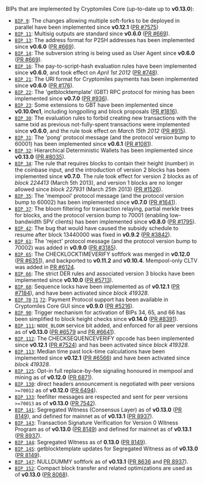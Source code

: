 BIPs that are implemented by Cryptomiles Core (up-to-date up to **v0.13.0**):

* [`BIP 9`](https://github.com/cryptomiles/bips/blob/master/bip-0009.mediawiki): The changes allowing multiple soft-forks to be deployed in parallel have been implemented since **v0.12.1**  ([PR #7575](https://github.com/CryptomilesProject/Cryptomilescoin/pull/7575))
* [`BIP 11`](https://github.com/cryptomiles/bips/blob/master/bip-0011.mediawiki): Multisig outputs are standard since **v0.6.0** ([PR #669](https://github.com/CryptomilesProject/Cryptomilescoin/pull/669)).
* [`BIP 13`](https://github.com/cryptomiles/bips/blob/master/bip-0013.mediawiki): The address format for P2SH addresses has been implemented since **v0.6.0** ([PR #669](https://github.com/CryptomilesProject/Cryptomilescoin/pull/669)).
* [`BIP 14`](https://github.com/cryptomiles/bips/blob/master/bip-0014.mediawiki): The subversion string is being used as User Agent since **v0.6.0** ([PR #669](https://github.com/CryptomilesProject/Cryptomilescoin/pull/669)).
* [`BIP 16`](https://github.com/cryptomiles/bips/blob/master/bip-0016.mediawiki): The pay-to-script-hash evaluation rules have been implemented since **v0.6.0**, and took effect on *April 1st 2012* ([PR #748](https://github.com/CryptomilesProject/Cryptomilescoin/pull/748)).
* [`BIP 21`](https://github.com/cryptomiles/bips/blob/master/bip-0021.mediawiki): The URI format for Cryptomiles payments has been implemented since **v0.6.0** ([PR #176](https://github.com/CryptomilesProject/Cryptomilescoin/pull/176)).
* [`BIP 22`](https://github.com/cryptomiles/bips/blob/master/bip-0022.mediawiki): The 'getblocktemplate' (GBT) RPC protocol for mining has been implemented since **v0.7.0** ([PR #936](https://github.com/CryptomilesProject/Cryptomilescoin/pull/936)).
* [`BIP 23`](https://github.com/cryptomiles/bips/blob/master/bip-0023.mediawiki): Some extensions to GBT have been implemented since **v0.10.0rc1**, including longpolling and block proposals ([PR #1816](https://github.com/CryptomilesProject/Cryptomilescoin/pull/1816)).
* [`BIP 30`](https://github.com/cryptomiles/bips/blob/master/bip-0030.mediawiki): The evaluation rules to forbid creating new transactions with the same txid as previous not-fully-spent transactions were implemented since **v0.6.0**, and the rule took effect on *March 15th 2012* ([PR #915](https://github.com/CryptomilesProject/Cryptomilescoin/pull/915)).
* [`BIP 31`](https://github.com/cryptomiles/bips/blob/master/bip-0031.mediawiki): The 'pong' protocol message (and the protocol version bump to 60001) has been implemented since **v0.6.1** ([PR #1081](https://github.com/CryptomilesProject/Cryptomilescoin/pull/1081)).
* [`BIP 32`](https://github.com/cryptomiles/bips/blob/master/bip-0032.mediawiki): Hierarchical Deterministic Wallets has been implemented since **v0.13.0** ([PR #8035](https://github.com/CryptomilesProject/Cryptomilescoin/pull/8035)).
* [`BIP 34`](https://github.com/cryptomiles/bips/blob/master/bip-0034.mediawiki): The rule that requires blocks to contain their height (number) in the coinbase input, and the introduction of version 2 blocks has been implemented since **v0.7.0**. The rule took effect for version 2 blocks as of *block 224413* (March 5th 2013), and version 1 blocks are no longer allowed since *block 227931* (March 25th 2013) ([PR #1526](https://github.com/CryptomilesProject/Cryptomilescoin/pull/1526)).
* [`BIP 35`](https://github.com/cryptomiles/bips/blob/master/bip-0035.mediawiki): The 'mempool' protocol message (and the protocol version bump to 60002) has been implemented since **v0.7.0** ([PR #1641](https://github.com/CryptomilesProject/Cryptomilescoin/pull/1641)).
* [`BIP 37`](https://github.com/cryptomiles/bips/blob/master/bip-0037.mediawiki): The bloom filtering for transaction relaying, partial merkle trees for blocks, and the protocol version bump to 70001 (enabling low-bandwidth SPV clients) has been implemented since **v0.8.0** ([PR #1795](https://github.com/CryptomilesProject/Cryptomilescoin/pull/1795)).
* [`BIP 42`](https://github.com/cryptomiles/bips/blob/master/bip-0042.mediawiki): The bug that would have caused the subsidy schedule to resume after block 13440000 was fixed in **v0.9.2** ([PR #3842](https://github.com/CryptomilesProject/Cryptomilescoin/pull/3842)).
* [`BIP 61`](https://github.com/cryptomiles/bips/blob/master/bip-0061.mediawiki): The 'reject' protocol message (and the protocol version bump to 70002) was added in **v0.9.0** ([PR #3185](https://github.com/CryptomilesProject/Cryptomilescoin/pull/3185)).
* [`BIP 65`](https://github.com/cryptomiles/bips/blob/master/bip-0065.mediawiki): The CHECKLOCKTIMEVERIFY softfork was merged in **v0.12.0** ([PR #6351](https://github.com/CryptomilesProject/Cryptomilescoin/pull/6351)), and backported to **v0.11.2** and **v0.10.4**. Mempool-only CLTV was added in [PR #6124](https://github.com/CryptomilesProject/Cryptomilescoin/pull/6124).
* [`BIP 66`](https://github.com/cryptomiles/bips/blob/master/bip-0066.mediawiki): The strict DER rules and associated version 3 blocks have been implemented since **v0.10.0** ([PR #5713](https://github.com/CryptomilesProject/Cryptomilescoin/pull/5713)).
* [`BIP 68`](https://github.com/cryptomiles/bips/blob/master/bip-0068.mediawiki): Sequence locks have been implemented as of **v0.12.1**  ([PR #7184](https://github.com/CryptomilesProject/Cryptomilescoin/pull/7184)), and have been activated since *block 419328*.
* [`BIP 70`](https://github.com/cryptomiles/bips/blob/master/bip-0070.mediawiki) [`71`](https://github.com/cryptomiles/bips/blob/master/bip-0071.mediawiki) [`72`](https://github.com/cryptomiles/bips/blob/master/bip-0072.mediawiki): Payment Protocol support has been available in Cryptomiles Core GUI since **v0.9.0** ([PR #5216](https://github.com/CryptomilesProject/Cryptomilescoin/pull/5216)).
* [`BIP 90`](https://github.com/cryptomiles/bips/blob/master/bip-0090.mediawiki): Trigger mechanism for activation of BIPs 34, 65, and 66 has been simplified to block height checks since **v0.14.0** ([PR #8391](https://github.com/CryptomilesProject/Cryptomilescoin/pull/8391)).
* [`BIP 111`](https://github.com/cryptomiles/bips/blob/master/bip-0111.mediawiki): `NODE_BLOOM` service bit added, and enforced for all peer versions as of **v0.13.0** ([PR #6579](https://github.com/CryptomilesProject/Cryptomilescoin/pull/6579) and [PR #6641](https://github.com/CryptomilesProject/Cryptomilescoin/pull/6641)).
* [`BIP 112`](https://github.com/cryptomiles/bips/blob/master/bip-0112.mediawiki): The CHECKSEQUENCEVERIFY opcode has been implemented since **v0.12.1** ([PR #7524](https://github.com/CryptomilesProject/Cryptomilescoin/pull/7524)) and has been activated since *block 419328*.
* [`BIP 113`](https://github.com/cryptomiles/bips/blob/master/bip-0113.mediawiki): Median time past lock-time calculations have been implemented since **v0.12.1** ([PR #6566](https://github.com/CryptomilesProject/Cryptomilescoin/pull/6566)) and have been activated since *block 419328*.
* [`BIP 125`](https://github.com/cryptomiles/bips/blob/master/bip-0125.mediawiki): Opt-in full replace-by-fee signaling honoured in mempool and mining as of **v0.12.0** ([PR 6871](https://github.com/CryptomilesProject/Cryptomilescoin/pull/6871)).
* [`BIP 130`](https://github.com/cryptomiles/bips/blob/master/bip-0130.mediawiki): direct headers announcement is negotiated with peer versions `>=70012` as of **v0.12.0** ([PR 6494](https://github.com/CryptomilesProject/Cryptomilescoin/pull/6494)).
* [`BIP 133`](https://github.com/cryptomiles/bips/blob/master/bip-0133.mediawiki): feefilter messages are respected and sent for peer versions `>=70013` as of **v0.13.0** ([PR 7542](https://github.com/CryptomilesProject/Cryptomilescoin/pull/7542)).
* [`BIP 141`](https://github.com/cryptomiles/bips/blob/master/bip-0141.mediawiki): Segregated Witness (Consensus Layer) as of **v0.13.0** ([PR 8149](https://github.com/CryptomilesProject/Cryptomilescoin/pull/8149)), and defined for mainnet as of **v0.13.1** ([PR 8937](https://github.com/CryptomilesProject/Cryptomilescoin/pull/8937)).
* [`BIP 143`](https://github.com/cryptomiles/bips/blob/master/bip-0143.mediawiki): Transaction Signature Verification for Version 0 Witness Program as of **v0.13.0** ([PR 8149](https://github.com/CryptomilesProject/Cryptomilescoin/pull/8149)) and defined for mainnet as of **v0.13.1** ([PR 8937](https://github.com/CryptomilesProject/Cryptomilescoin/pull/8937)).
* [`BIP 144`](https://github.com/cryptomiles/bips/blob/master/bip-0144.mediawiki): Segregated Witness as of **0.13.0** ([PR 8149](https://github.com/CryptomilesProject/Cryptomilescoin/pull/8149)).
* [`BIP 145`](https://github.com/cryptomiles/bips/blob/master/bip-0145.mediawiki): getblocktemplate updates for Segregated Witness as of **v0.13.0** ([PR 8149](https://github.com/CryptomilesProject/Cryptomilescoin/pull/8149)).
* [`BIP 147`](https://github.com/cryptomiles/bips/blob/master/bip-0147.mediawiki): NULLDUMMY softfork as of **v0.13.1** ([PR 8636](https://github.com/CryptomilesProject/Cryptomilescoin/pull/8636) and [PR 8937](https://github.com/CryptomilesProject/Cryptomilescoin/pull/8937)).
* [`BIP 152`](https://github.com/cryptomiles/bips/blob/master/bip-0152.mediawiki): Compact block transfer and related optimizations are used as of **v0.13.0** ([PR 8068](https://github.com/CryptomilesProject/Cryptomilescoin/pull/8068)).
